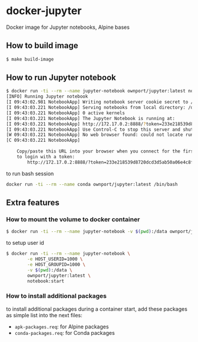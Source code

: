 # docker-jupyter

Docker image for Jupyter notebooks, Alpine bases

## How to build image
```sh
$ make build-image
```

## How to run Jupyter notebook
```sh
$ docker run -ti --rm --name jupyter-notebook ownport/jupyter:latest notebook:start
[INFO] Running Jupyter notebook
[I 09:43:02.981 NotebookApp] Writing notebook server cookie secret to /home/jupyter/.local/share/jupyter/runtime/notebook_cookie_secret
[I 09:43:03.221 NotebookApp] Serving notebooks from local directory: /data
[I 09:43:03.221 NotebookApp] 0 active kernels
[I 09:43:03.221 NotebookApp] The Jupyter Notebook is running at:
[I 09:43:03.221 NotebookApp] http://172.17.0.2:8888/?token=233e218539d8720dcd3d5ab50a06e4c8fe21dfb1324cd1c8
[I 09:43:03.221 NotebookApp] Use Control-C to stop this server and shut down all kernels (twice to skip confirmation).
[W 09:43:03.221 NotebookApp] No web browser found: could not locate runnable browser.
[C 09:43:03.221 NotebookApp] 
    
    Copy/paste this URL into your browser when you connect for the first time,
    to login with a token:
        http://172.17.0.2:8888/?token=233e218539d8720dcd3d5ab50a06e4c8fe21dfb1324cd1c8
```
to run bash session
```sh
docker run -ti --rm --name conda ownport/jupyter:latest /bin/bash
```

## Extra features

### How to mount the volume to docker container
```sh
$ docker run -ti --rm --name jupyter-notebook -v $(pwd):/data ownport/jupyter:latest notebook:start
```
to setup user id
```sh
$ docker run -ti --rm --name jupyter-notebook \
        -e HOST_USERID=1000 \
        -e HOST_GROUPID=1000 \
        -v $(pwd):/data \
        ownport/jupyter:latest \
        notebook:start
```

### How to install additional packages

to install additional packages during a container start, add these packages as simple list into the next files:

- `apk-packages.req`: for Alpine packages
- `conda-packages.req`: for Conda packages



